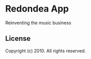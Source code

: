 Redondea App
============
Reinventing the music business

License
-------
Copyright (c) 2010. All rights reserved.